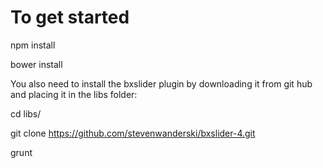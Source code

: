 # To get started

npm install

bower install

You also need to install the bxslider plugin by downloading it from git hub and placing it in the libs folder:

cd libs/

git clone https://github.com/stevenwanderski/bxslider-4.git

grunt